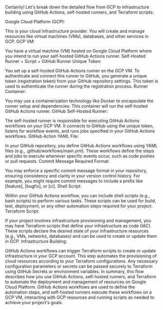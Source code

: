 Certainly! Let's break down the detailed flow from GCP to infrastructure building using GitHub Actions, self-hosted runners, and Terraform scripts:

Google Cloud Platform (GCP):

This is your cloud infrastructure provider. You will create and manage resources like virtual machines (VMs), databases, and other services in GCP.
GCP VM:

You have a virtual machine (VM) hosted on Google Cloud Platform where you intend to run your self-hosted GitHub Actions runner.
Self-Hosted Runner + Script + GitHub Runner Unique Token:

You set up a self-hosted GitHub Actions runner on the GCP VM.
To authenticate and connect this runner to GitHub, you generate a unique token (registration token) from your GitHub repository settings. This token is used to authenticate the runner during the registration process.
Runner Container:

You may use a containerization technology like Docker to encapsulate the runner setup and dependencies. This container will run the self-hosted GitHub Actions runner.
GitHub Self-Hosted Runner:

The self-hosted runner is responsible for executing GitHub Actions workflows on your GCP VM.
It connects to GitHub using the unique token, listens for workflow events, and runs jobs specified in your GitHub Actions workflows.
GitHub Action YAML File:

In your GitHub repository, you define GitHub Actions workflows using YAML files (e.g., .github/workflows/main.yml).
These workflows define the steps and jobs to execute whenever specific events occur, such as code pushes or pull requests.
Commit Message Required Format:

You may enforce a specific commit message format in your repository, ensuring consistency and clarity in your version control history. For example, you might require commit messages to include a prefix like [feature], [bugfix], or [ci].
Shell Script:

Within your GitHub Actions workflow, you can include shell scripts (e.g., bash scripts) to perform various tasks.
These scripts can be used for build, test, deployment, or any other automation steps required for your project.
Terraform Script:

If your project involves infrastructure provisioning and management, you may have Terraform scripts that define your infrastructure as code (IAC).
These scripts declare the desired state of your infrastructure resources (e.g., VMs, networks, databases) and can be used to create or update them in GCP.
Infrastructure Building:

GitHub Actions workflows can trigger Terraform scripts to create or update infrastructure in your GCP account.
This step automates the provisioning of cloud resources according to your Terraform configurations.
Any necessary configuration parameters or secrets can be passed securely to Terraform using GitHub Secrets or environment variables.
In summary, this flow describes how you use GitHub Actions, self-hosted runners, and Terraform to automate the deployment and management of resources on Google Cloud Platform. GitHub Actions workflows are used to define the automation steps, and self-hosted runners execute these workflows on a GCP VM, interacting with GCP resources and running scripts as needed to achieve your project's goals.
